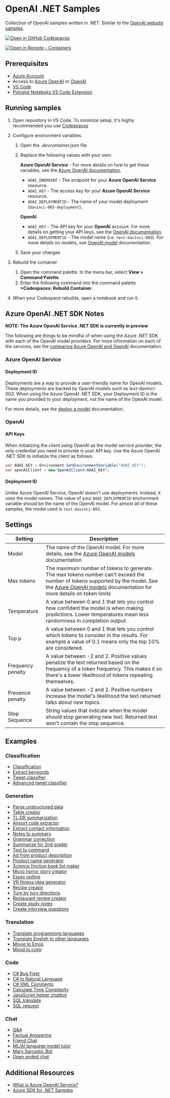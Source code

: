 # OpenAI .NET Samples

Collection of OpenAI samples written in .NET. Similar to the [OpenAI website samples](https://platform.openai.com/examples).

[![Open in GitHub Codespaces](https://github.com/codespaces/badge.svg)](https://github.com/codespaces/new?hide_repo_select=true&ref=main&repo=623607062&machine=basicLinux32gb&devcontainer_path=.devcontainer.json&location=EastUs)

[![Open in Remote - Containers](https://img.shields.io/static/v1?style=for-the-badge&label=Remote%20-%20Containers&message=Open&color=blue&logo=visualstudiocode)](https://vscode.dev/redirect?url=vscode://ms-vscode-remote.remote-containers/cloneInVolume?url=https://github.com/azure-samples/azure-search-openai-demo)

## Prerequisites

- [Azure Account](https://aka.ms/free)
- Access to [Azure OpenAI](https://learn.microsoft.com/azure/cognitive-services/openai/how-to/create-resource?pivots=web-portal) or [OpenAI](https://openai.com/)
- [VS Code](https://code.visualstudio.com/Download)
- [Polyglot Noteboks VS Code Extension](https://marketplace.visualstudio.com/items?itemName=ms-dotnettools.dotnet-interactive-vscode)

## Running samples

1. Open repository in VS Code. To minimize setup, it's highly recommended you use [Codespaces](https://github.com/codespaces/new?hide_repo_select=true&ref=main&repo=623607062&machine=basicLinux32gb&devcontainer_path=.devcontainer.json&location=EastUs)
1. Configure environment variables.
    1. Open the *.devcontainer.json* file
    1. Replace the following values with your own:
        
        **Azure OpenAI Service** - For more details on how to get these variables, see the [Azure OpenAI documentation](https://learn.microsoft.com/azure/cognitive-services/openai/quickstart?tabs=command-line&pivots=programming-language-csharp#retrieve-key-and-endpoint).
        
        - `AOAI_ENDPOINT` - The endpoint for your **Azure OpenAI Service** resource.
        - `AOAI_KEY` - The access key for your **Azure OpenAI Service** resource.
        - `AOAI_DEPLOYMENTID` - The name of your model deployment (`davinci-003-deployment`).
    
        **OpenAI**

        - `AOAI_KEY` - The API key for your **OpenAI** account. For more details on getting your API keys, see the [OpenAI documentation](https://platform.openai.com/docs/guides/production-best-practices/api-keys). 
        - `AOAI_DEPLOYMENTID` - The model name (i.e. `text-davinci-003`). For more details on models, see [OpenAI model](https://platform.openai.com/docs/models/gpt-3-5) documentation.
    1. Save your changes

1. Rebuild the container
    1. Open the command palette. In the menu bar, select **View > Command Palette**.
    1. Enter the following command into the command palette **>Codespaces: Rebuild Container**.
1. When your Codespace rebuilds, open a notebook and run it. 

## Azure OpenAI .NET SDK Notes

**NOTE: The Azure OpenAI Service .NET SDK is currently in preview**

The following are things to be mindful of when using the Azure .NET SDK with each of the OpenAI model providers. For more information on each of the services, see the [comparing Azure OpenAI and OpenAI](https://learn.microsoft.com/azure/cognitive-services/openai/overview#comparing-azure-openai-and-openai) documentation.

### Azure OpenAI Service

#### Deployment ID

Deployments are a way to provide a user-friendly name for OpenAI models. These deployments are backed by OpenAI models such as *text-davinci-003*. When using the Azure OpenAI .NET SDK, your Deployment ID is the name you provided to your deployment, not the name of the OpenAI model.

For more details, see the [deploy a model](https://learn.microsoft.com/azure/cognitive-services/openai/how-to/create-resource?pivots=web-portal#deploy-a-model) documentation.

### OpenAI

#### API Keys

When initializing the client using OpenAI as the model service provider, the only credential you need to provide is your API key. Use the Azure OpenAI .NET SDK to initialize the client as follows:

```csharp
var AOAI_KEY = Environment.GetEnvironmentVariable("AOAI_KEY");
var openAIClient = new OpenAIClient(AOAI_KEY);
```

#### Deployment ID

Unlike Azure OpenAI Service, OpenAI doesn't use deployments. Instead, it uses the model names. The value of your `AOAI_DEPLOYMENTID` environment variable should be the name of the OpenAI model. For almost all of these samples, the model used is `text-davinci-003`.

## Settings

| Setting | Description |
| --- | --- |
| Model | The name of the OpenAI model. For more details, see the [Azure OpenAI models](https://learn.microsoft.com/azure/cognitive-services/openai/concepts/models) documentation  |
| Max tokens | The maximum number of tokens to generate. The max tokens number can't exceed the number of tokens supported by the model. See the [Azure OpenAI models](https://learn.microsoft.com/azure/cognitive-services/openai/concepts/models#model-summary-table-and-region-availability) documentation for more details on token limits |
| Temperature | A value between 0 and 1 that lets you control how confident the model is when making predictions. Lower temperatures mean less randomness in completion output. |
| Top p | A value between 0 and 1 that lets you control which tokens to consider in the results. For example a value of 0.1 means only the top 10% are considered. |
| Frequency penalty | A value between -2 and 2. Positive values penalize the text returned based on the frequency of a token frequency. This makes it so there's a lower likelihood of tokens repeating themselves. |
| Presence penalty | A value between -2 and 2. Positive numbers increase the model's likelihood the text returned talks about new topics. |
| Stop Sequence | String values that indicate when the model should stop generating new text. Returned text won't contain the stop sequence. |

## Examples

### Classification

- [Classification](./classification.ipynb)
- [Extract keywords](./extract-keywords.ipynb)
- [Tweet classifier](./tweet-classifier.ipynb)
- [Advanced tweet classifier](./advanced-tweet-classifier.ipynb)

### Generation

- [Parse unstructured data](./parse-unstructured-data.ipynb)
- [Table creator](./table-creator.ipynb)
- [TL;DR summarization](./tldr-summarization.ipynb)
- [Airport code extractor](./airport-code-extractor.ipynb)
- [Extract contact information](./extract-contact-information.ipynb)
- [Notes to summary](./notes-to-summary.ipynb)
- [Grammar correction](./grammar-correction.ipynb)
- [Summarize for 2nd grader](./summarize-second-grader.ipynb)
- [Text to command](./text-to-command.ipynb)
- [Ad from product description](./ad-product-description.ipynb)
- [Product name generator](./product-name-generator.ipynb)
- [Science finction book list maker](./science-fiction-book-list-maker.ipynb)
- [Micro horror story creator](./micro-horror-story-creator.ipynb)
- [Essay outline](./essay-outline.ipynb)
- [VR fitness idea generator](./vr-fitness-idea-generator.ipynb)
- [Recipe creator](./recipe-creator.ipynb)
- [Turn by turn directions](./turn-by-turn-directions.ipynb)
- [Restaurant review creator](./restaurant-review-creator.ipynb)
- [Create study notes](./create-study-notes.ipynb)
- [Create interview questions](./create-interview-questions.ipynb)


### Translation

- [Translate programming languages](./translate-programming-languages.ipynb)
- [Translate English to other languages](./translate-english-other-languages.ipynb)
- [Movie to Emoji](./movie-to-emoji.ipynb)
- [Mood to color](./mood-to-color.ipynb)

### Code

- [C# Bug Fixer](./csharp-bug-fixer.ipynb)
- [C# to Natural Language](./csharp-to-natural-language.ipynb)
- [C# XML Comments](./csharp-xml-comments.ipynb) 
- [Calculate Time Complexity](./calculate-time-complexity.ipynb)
- [JavaScript helper chatbot](./javascript-helper-chatbot.ipynb)
- [SQL translate](./sql-translate.ipynb)
- [SQL request](./sql-request.ipynb)

### Chat

- [Q&A](./qna.ipynb)
- [Factual Answering](./factual-answering.ipynb)
- [Friend Chat](./friend-chat.ipynb)
- [ML/AI language model tutor](./ml-ai-language-model-tutor.ipynb)
- [Marv Sarcastic Bot](./marv-sarcastic-bot.ipynb)
- [Open ended chat](./open-ended-chat.ipynb)

## Additional Resources

- [What is Azure OpenAI Service?](https://learn.microsoft.com/en-us/azure/cognitive-services/openai/overview)
- [Azure SDK for .NET Samples](https://github.com/Azure/azure-sdk-for-net/tree/main/sdk/openai/Azure.AI.OpenAI/tests/Samples)
